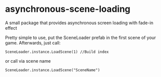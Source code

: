 # asynchronous-scene-loading
A small package that provides asynchronous screen loading with fade-in effect

Pretty simple to use, put the SceneLoader prefab in the first scene of your game.
Afterwards, just call: 
```
SceneLoader.instance.LoadScene(1) //Build index
```
or call via scene name
```
SceneLoader.instance.LoadScene("SceneName")
```
